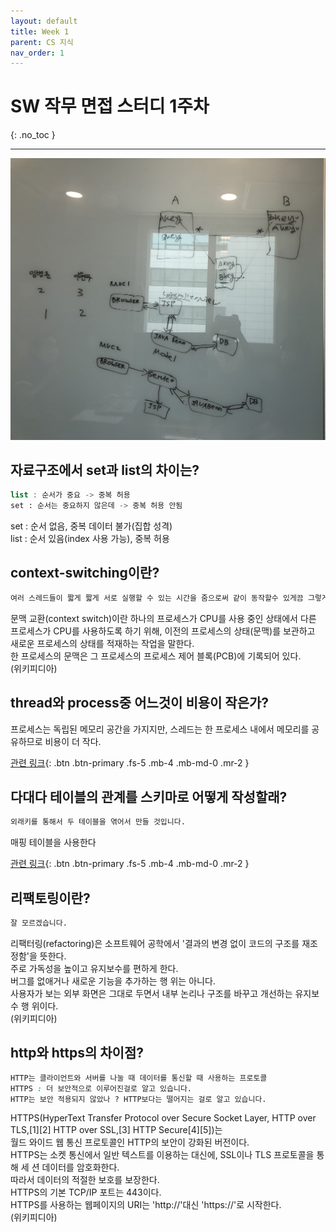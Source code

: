 ```yaml
---
layout: default
title: Week 1
parent: CS 지식
nav_order: 1
---
```


# SW 작무 면접 스터디 1주차
{: .no_toc }

---

![](/assets/images/cs/week1.jpg)


## 자료구조에서 set과 list의 차이는?

```scss
list : 순서가 중요 -> 중복 허용  
set : 순서는 중요하지 않은데 -> 중복 허용 안됨
```

set : 순서 없음, 중복 데이터 불가(집합 성격)  
list : 순서 있음(index 사용 가능), 중복 허용  


## context-switching이란?

```scss
여러 스레드들이 짧게 짧게 서로 실행할 수 있는 시간을 줌으로써 같이 동작할수 있게끔 그렇게...  
```

문맥 교환(context switch)이란 하나의 프로세스가 CPU를 사용 중인 상태에서 다른 프로세스가 CPU를 사용하도록 하기 위해, 이전의 프로세스의 상태(문맥)를 보관하고 새로운 프로세스의 상태를 적재하는 작업을 말한다.  
한 프로세스의 문맥은 그 프로세스의 프로세스 제어 블록(PCB)에 기록되어 있다.  
(위키피디아)




## thread와 process중 어느것이 비용이 작은가?

프로세스는 독립된 메모리 공간을 가지지만, 스레드는 한 프로세스 내에서 메모리를 공 유하므로 비용이 더 작다.

[관련 링크](https://arer.tistory.com/80){: .btn .btn-primary .fs-5 .mb-4 .mb-md-0 .mr-2 }


## 다대다 테이블의 관계를 스키마로 어떻게 작성할래?

```scss
외래키를 통해서 두 테이블을 엮어서 만들 것입니다.
```

매핑 테이블을 사용한다

[관련 링크](https://siyoon210.tistory.com/26){: .btn .btn-primary .fs-5 .mb-4 .mb-md-0 .mr-2 }


## 리팩토링이란?

```scss
잘 모르겠습니다.
```

리팩터링(refactoring)은 소프트웨어 공학에서 '결과의 변경 없이 코드의 구조를 재조정함'을 뜻한다.  
주로 가독성을 높이고 유지보수를 편하게 한다.  
버그를 없애거나 새로운 기능을 추가하는 행 위는 아니다.  
사용자가 보는 외부 화면은 그대로 두면서 내부 논리나 구조를 바꾸고 개선하는 유지보수 행 위이다.  
(위키피디아)

## http와 https의 차이점?

```scss
HTTP는 클라이언트와 서버를 나눌 때 데이터를 통신할 때 사용하는 프로토콜  
HTTPS : 더 보안적으로 이루어진걸로 알고 있습니다.  
HTTP는 보안 적용되지 않았나 ? HTTP보다는 떨어지는 걸로 알고 있습니다.  
```

HTTPS(HyperText Transfer Protocol over Secure Socket Layer, HTTP over  
TLS,[1][2] HTTP over SSL,[3] HTTP Secure[4][5])는  
월드 와이드 웹 통신 프로토콜인 HTTP의 보안이 강화된 버전이다.  
HTTPS는 소켓 통신에서 일반 텍스트를 이용하는 대신에, SSL이나 TLS 프로토콜을 통해 세 션 데이터를 암호화한다.  
따라서 데이터의 적절한 보호를 보장한다.  
HTTPS의 기본 TCP/IP 포트는 443이다.  
HTTPS를 사용하는 웹페이지의 URI는 'http://'대신 'https://'로 시작한다.  
(위키피디아)